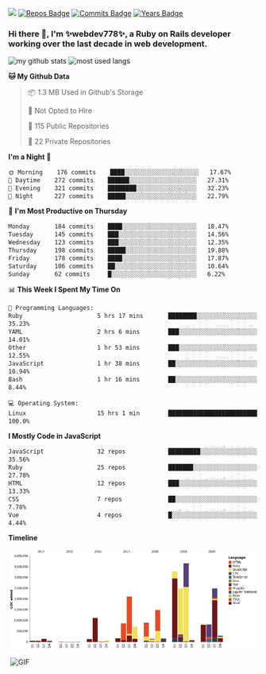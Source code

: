 ![](https://visitor-badge.glitch.me/badge?page_id=webdev778.webdev778)
[![Repos Badge](https://badges.pufler.dev/repos/webdev778)](https://badges.pufler.dev)
[![Commits Badge](https://badges.pufler.dev/commits/monthly/webdev778)](https://badges.pufler.dev)
[![Years Badge](https://badges.pufler.dev/years/webdev778)](https://badges.pufler.dev)
### Hi there 👋, I'm ✨webdev778✨, a Ruby on Rails developer working over the last decade in web development.


![my github stats](https://github-readme-stats.vercel.app/api?username=webdev778&show_icons=true&theme=tokyonight&line_height=27)
![most used langs](https://github-readme-stats.vercel.app/api/top-langs/?username=webdev778&hide=css,html&theme=tokyonight)

<!--START_SECTION:waka-->
**🐱 My Github Data** 

> 📦 1.3 MB Used in Github's Storage 
 > 
> 🚫 Not Opted to Hire
 > 
> 📜 115 Public Repositories
 > 
> 🔑 22 Private Repositories 

**I'm a Night 🦉** 

```text
🌞 Morning    176 commits    ████░░░░░░░░░░░░░░░░░░░░░   17.67% 
🌆 Daytime    272 commits    ██████░░░░░░░░░░░░░░░░░░░   27.31% 
🌃 Evening    321 commits    ████████░░░░░░░░░░░░░░░░░   32.23% 
🌙 Night      227 commits    █████░░░░░░░░░░░░░░░░░░░░   22.79%

```
📅 **I'm Most Productive on Thursday** 

```text
Monday       184 commits    ████░░░░░░░░░░░░░░░░░░░░░   18.47% 
Tuesday      145 commits    ███░░░░░░░░░░░░░░░░░░░░░░   14.56% 
Wednesday    123 commits    ███░░░░░░░░░░░░░░░░░░░░░░   12.35% 
Thursday     198 commits    █████░░░░░░░░░░░░░░░░░░░░   19.88% 
Friday       178 commits    ████░░░░░░░░░░░░░░░░░░░░░   17.87% 
Saturday     106 commits    ██░░░░░░░░░░░░░░░░░░░░░░░   10.64% 
Sunday       62 commits     █░░░░░░░░░░░░░░░░░░░░░░░░   6.22%

```


📊 **This Week I Spent My Time On** 

```text
💬 Programming Languages: 
Ruby                     5 hrs 17 mins       ████████░░░░░░░░░░░░░░░░░   35.23% 
YAML                     2 hrs 6 mins        ███░░░░░░░░░░░░░░░░░░░░░░   14.01% 
Other                    1 hr 53 mins        ███░░░░░░░░░░░░░░░░░░░░░░   12.55% 
JavaScript               1 hr 38 mins        ██░░░░░░░░░░░░░░░░░░░░░░░   10.94% 
Bash                     1 hr 16 mins        ██░░░░░░░░░░░░░░░░░░░░░░░   8.44%

💻 Operating System: 
Linux                    15 hrs 1 min        █████████████████████████   100.0%

```

**I Mostly Code in JavaScript** 

```text
JavaScript               32 repos            █████████░░░░░░░░░░░░░░░░   35.56% 
Ruby                     25 repos            ███████░░░░░░░░░░░░░░░░░░   27.78% 
HTML                     12 repos            ███░░░░░░░░░░░░░░░░░░░░░░   13.33% 
CSS                      7 repos             ██░░░░░░░░░░░░░░░░░░░░░░░   7.78% 
Vue                      4 repos             █░░░░░░░░░░░░░░░░░░░░░░░░   4.44%

```


**Timeline**

![Chart not found](https://raw.githubusercontent.com/webdev778/webdev778/master/charts/bar_graph.png) 


<!--END_SECTION:waka-->

<img align="right" alt="GIF" src="https://github.com/webdev778/webdev778/blob/main/code.gif?raw=true" width="500" height="320" />

<!--
**webdev778/webdev778** is a ✨ _special_ ✨ repository because its `README.md` (this file) appears on your GitHub profile.

Here are some ideas to get you started:

- 🔭 I’m currently working on ...
- 🌱 I’m currently learning ...
- 👯 I’m looking to collaborate on ...
- 🤔 I’m looking for help with ...
- 💬 Ask me about ...
- 📫 How to reach me: ...
- 😄 Pronouns: ...
- ⚡ Fun fact: ...
-->
